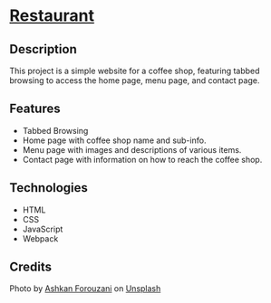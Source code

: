 # [Restaurant](https://chetpls.github.io/restaurant/)

## Description

This project is a simple website for a coffee shop, featuring tabbed browsing to access the home page, menu page, and contact page.

## Features
- Tabbed Browsing
- Home page with coffee shop name and sub-info.
- Menu page with images and descriptions of various items.
- Contact page with information on how to reach the coffee shop.

## Technologies
- HTML
- CSS
- JavaScript
- Webpack

## Credits
Photo by [Ashkan Forouzani](https://unsplash.com/@ashkfor121?utm_content=creditCopyText&utm_medium=referral&utm_source=unsplash) on [Unsplash](https://unsplash.com/photos/red-mug-and-plate-J3apc5HtxG8?utm_content=creditCopyText&utm_medium=referral&utm_source=unsplash)
